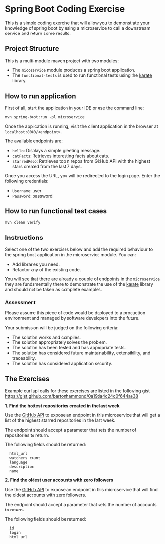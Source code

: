 # Spring Boot Coding Exercise

This is a simple coding exercise that will allow you to demonstrate your knowledge
of spring boot by using a microservice to call a downstream service and return
some results.

## Project Structure

This is a multi-module maven project with two modules:

- The `micoservice` module produces a spring boot application.
- The `functional-tests` is used to run functional tests using the [karate](https://github.com/intuit/karate) library.

## How to run application

First of all, start the application in your IDE or use the command line:

```shell
mvn spring-boot:run -pl microservice
```

Once the application is running, visit the client application in the browser at `localhost:8080/<endpoint>`.

The available endpoints are:

- `hello`: Displays a simple greeting message.
- `catFacts`: Retrieves interesting facts about cats.
- `starredRepo`: Retrieves top n repos from GitHub API with the highest stars created from the last 7 days.

Once you access the URL, you will be redirected to the login page. Enter the following credentials:
- `Username`: user
- `Password`: password
## How to run functional test cases

```shell
mvn clean verify
```

## Instructions

Select one of the two exercises below and add the required behaviour to the spring boot application in the microservice
module. You can:

- Add libraries you need.
- Refactor any of the existing code.

You will see that there are already a couple of endpoints in the `microservice` they are fundamentally there to
demonstrate the use of the [karate](https://github.com/intuit/karate) library and should not be taken as complete
examples.

### Assessment

Please assume this piece of code would be deployed to a production environment and managed by software developers into
the future.

Your submission will be judged on the following criteria:

- The solution works and compiles.
- The solution appropriately solves the problem.
- The solution has been tested and has appropriate tests.
- The solution has considered future maintainability, extensibility, and traceability.
- The solution has considered application security.

## The Exercises

Example curl api calls for these exercises are listed in the following
gist https://gist.github.com/bartonhammond/0a19da4c24c0f644ae38

**1. Find the hottest repositories created in the last week**

Use the [GitHub API][1] to expose an endpoint in this microservice that will get a list of the
highest starred repositories in the last week.

The endpoint should accept a parameter that sets the number of repositories to return.

The following fields should be returned:

      html_url
      watchers_count
      language
      description
      name

**2. Find the oldest user accounts with zero followers**

Use the [GitHub API][1] to expose an endpoint in this microservice that will find the oldest
accounts with zero followers.

The endpoint should accept a parameter that sets the number of accounts to return.

The following fields should be returned:

      id
      login
      html_url

[1]: http://developer.github.com/v3/search/#search-repositories
